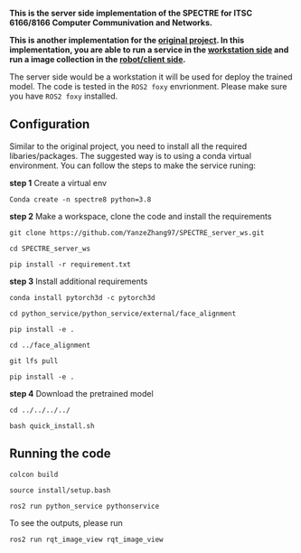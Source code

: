 **This is the server side implementation of the SPECTRE for ITSC 6166/8166 Computer Communivation and Networks.**

**This is another implementation for the [original project](https://github.com/ibrahim-anas/SPECTRE). In this implementation, you are able to run a service in the [workstation side](https://github.com/YanzeZhang97/SPECTRE_server_ws) and run a image collection in the [robot/client side](https://github.com/YanzeZhang97/SPECTRE_client_ws).**

The server side would be a workstation it will be used for deploy the trained model. The code is tested in the `ROS2 foxy` envrionment. Please make sure you have `ROS2 foxy` installed.

## Configuration
Similar to the original project, you need to install all the required libaries/packages. The suggested way is to using a conda virtual environment. You can follow the steps to make the service runing:

**step 1** Create a virtual env

`Conda create -n spectre8 python=3.8`

**step 2** Make a workspace, clone the code and install the requirements

`git clone https://github.com/YanzeZhang97/SPECTRE_server_ws.git`

`cd SPECTRE_server_ws`

`pip install -r requirement.txt`

**step 3** Install additional requirements

`conda install pytorch3d -c pytorch3d`

`cd python_service/python_service/external/face_alignment`

`pip install -e .`

`cd ../face_alignment`

`git lfs pull`

`pip install -e .`

**step 4** Download the pretrained model

`cd ../../../../`

`bash quick_install.sh`

## Running the code

`colcon build`

`source install/setup.bash`

`ros2 run python_service pythonservice`

To see the outputs, please run

`ros2 run rqt_image_view rqt_image_view`
